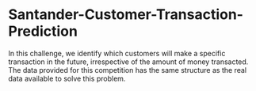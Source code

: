 # Santander-Customer-Transaction-Prediction
In this challenge, we identify which customers will make a specific transaction in the future, irrespective of the amount of money transacted. The data provided for this competition has the same structure as the real data available to solve this problem.
